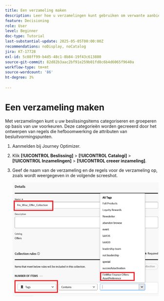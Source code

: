 ```yaml
---
title: Een verzameling maken
description: Leer hoe u verzamelingen kunt gebruiken om verwante aanbiedingen te groeperen bij de besluitvorming. Met verzamelingen kunt u inhoud eenvoudiger beheren en ordenen rond een bepaald thema, een bepaald publiek of een specifiek campagnedoel.
feature: Decisioning
role: User
level: Beginner
doc-type: Tutorial
last-substantial-update: 2025-05-05T00:00:00Z
recommendations: noDisplay, noCatalog
jira: KT-17728
exl-id: 5c08ff99-b4d5-48c1-8b84-19f43c613880
source-git-commit: 82d82b3aac2bf91e259b01fd8c6b4d6065f9640a
workflow-type: tm+mt
source-wordcount: '86'
ht-degree: 3%

---
```


# Een verzameling maken

Met verzamelingen kunt u uw beslissingsitems categoriseren en groeperen op basis van uw voorkeuren. Deze categorieën worden gecreeerd door het ontwerpen van regels die hefboomwerking de attributen van besluitvormingspunten.

1. Aanmelden bij Journey Optimizer.
1. Klik **[!UICONTROL Beslissing]** > **[!UICONTROL Catalogi]** > **[!UICONTROL Inzamelingen]** > **[!UICONTROL creeer inzameling]**.
1. Geef de naam van de verzameling en de regels voor de verzameling op, zoals wordt weergegeven in de volgende screeshot.

   ![&#x200B; creeer-inzameling &#x200B;](assets/fin-wise-collection.png)
